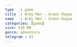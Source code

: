 ```yaml
---
type   : game
title  : Army Men - Green Rogue
name   : Army Men - Green Rogue
categories: [game]
size: 510 MB
genre: adventure
telegram : 93
---
```


